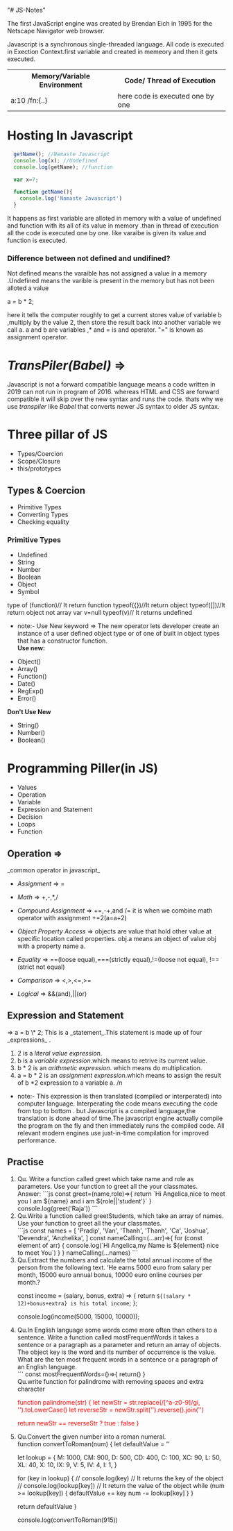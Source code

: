 "# JS-Notes"

The first JavaScript engine was created by Brendan Eich in 1995 for the Netscape Navigator web browser.

Javascript is a synchronous single-threaded language. All code is executed in Exection Context.first variable and created in memeory and then it gets executed.

<table>
  <tr>
    <th>Memory/Variable Environment</th>
    <th>Code/ Thread of Execution</th>
  </tr>
  <tr>
    <td>a:10 /fn:{..}</td>
    <td>here code is executed one by one</td>
  </tr>
</table>

<h1>Hosting In Javascript</h1>

```Javascript
  getName(); //Namaste Javascript
  console.log(x); //Undefined
  console.log(getName); //function

  var x=7;

  function getName(){
    console.log('Namaste Javascript')
  }
```

It happens as first variable are alloted in memory with a value of undefined and function with its all of its value in memory .than in thread of execution all the code is executed one by one. like varaibe is given its value and function is executed.

<h3>Difference between not defined and undifined?</h3>
<p> Not defined means the varaible has not assigned a value in a memory .Undefined means the varible is present in the memory but has not been alloted a value</p>

a = b \* 2;

here it tells the computer roughly to get a current stores value of variable b ,multiply by the value 2, then store the result back into another variable we call a. a and b are variables ,\* and = is and operator. "=" is known as assignment operator.

# _TransPiler(Babel)_ =>

Javascript is not a forward compatible language means a code written in 2019 can not run in program of 2016. whereas HTML and CSS are forward compatible it will skip over the new syntax and runs the code. thats why we use _*transpiler*_ like _Babel_ that converts newer JS syntax to older JS syntax.

<h1>Three pillar of JS</h1>

- Types/Coercion
- Scope/Closure
- this/prototypes

<h2>Types & Coercion</h2>

- Primitive Types
- Converting Types
- Checking equality

<h3>Primitive Types</h3>

- Undefined
- String
- Number
- Boolean
- Object
- Symbol

type of (function)// It return function
typeof({})//It return object
typeof([])//It return object not array
var v=null
typeof(v)// It returns undefined

- note:- Use New keyword => The new operator lets developer create an instance of a user defined object type or of one of built in object types that has a constructor function. <br/>
<strong>Use new:</strong>
<ul>
  <li>Object()</li>
  <li>Array()</li>
  <li>Function()</li>
  <li>Date()</li>
  <li>RegExp()</li>
  <li>Error()</li>
</ul>

<strong>Don't Use New</strong>

<ul>
  <li>String()</li> 
  <li>Number()</li> 
  <li>Boolean()</li> 
</ul>

<h1>Programming Piller(in JS)</h1>

- Values
- Operation
- Variable
- Expression and Statement
- Decision
- Loops
- Function

<h2>Operation =></h2>
_common operator in javascript_

- _Assignment_ => =

- _Math_ =>
  +,-,\*,/

- _Compound Assignment_ =>
  +=,-+,and /= it is when we combine math operator with assignment +=2(a=a+2)

- _Object Property Access_ =>
  objects are value that hold other value at specific location called properties. obj.a means an object of value obj with a property name a.

- _Equality_ =>
  ==(loose equal),===(strictly equal),!=(loose not equal), !==(strict not equal)

- _Comparison_ =>
  <,>,<=,>=

- _Logical_ =>
  &&(and),||(or)

<h2>Expression and Statement</h2> =>
a = b \* 2;
This is a _statement_.This statement is made up of four _expressions_ .

1. 2 is a _literal value expression_.
2. b is a _variable expression_.which means to retrive its current value.
3. b \* 2 is an _arithmetic expression_. which means do multiplication.
4. a = b \* 2 is an _assignment expression_.which means to assign the result of b \*2 expression to a variable a.
   /n

- note:- This expression is then translated (compiled or interperated) into computer language. Interperating the code means executing the code from top to bottom . but Javascript is a compiled language,the translation is done ahead of time.The javascript engine actually compile the program on the fly and then immediately runs the compiled code. All relevant modern engines use just-in-time compilation for improved performance.

<h2>Practise</h2>
<ol>

<li>
Qu. Write a function called greet which take name and role as parameters. Use your function to greet all the your classmates.
<div>Answer:
```js
const greet=(name,role)=>{
  return `Hi Angelica,nice to meet you I am ${name} and i am ${role||'student'}`
}
console.log(greet('Raja'))
```
</div>
</li>
<li>
Qu.Write a function called greetStudents, which take an array of names. Use your function to greet all the your classmates.
<div>
```js
const names = [
  'Pradip',
  'Van',
  'Thanh',
  'Thanh',
  'Ca',
  'Joshua',
  'Devendra',
  'Anzhelika',
  ]
const nameCalling=(...arr)=>{
  for (const element of arr) {
    console.log(`Hi Angelica,my Name is ${element} nice to meet You`)
  }
}
  nameCalling(...names)
```
</div>
</li>
<li>
Qu.Extract the numbers and calculate the total annual income of the person from the following text. ‘He earns 5000 euro from salary per month, 15000 euro annual bonus, 10000 euro online courses per month.?
<div>

const income = (salary, bonus, extra) => {
return `${(salary * 12)+bonus+extra} is his total income`;
};

console.log(income(5000, 15000, 10000));

</div>
</li>
<li>
Qu.In English language some words come more often than others to a sentence. Write a function called mostFrequentWords it takes a sentence or a paragraph as a parameter and return an array of objects. The object key is the word and its number of occurrence is the value. What are the ten most frequent words in a sentence or a paragraph of an English language.
<div>
```
 const mostFrequentWords=()=>{
   return()
 }
</div>
</li>
Qu.write function for palindrome with removing spaces and extra character
<div style='color:red'>

function palindrome(str) {
let newStr = str.replace(/[^a-z0-9]/gi, '').toLowerCase()
let reverseStr = newStr.split('').reverse().join('')

return newStr == reverseStr ? true : false
}

</div>
<li>
Qu.Convert the given number into a roman numeral.
<div>
function convertToRoman(num) {
  let defaultValue = ''

let lookup = {
M: 1000,
CM: 900,
D: 500,
CD: 400,
C: 100,
XC: 90,
L: 50,
XL: 40,
X: 10,
IX: 9,
V: 5,
IV: 4,
I: 1,
}

for (key in lookup) {
// console.log(key)
// It returns the key of the object
// console.log(lookup[key])
// It return the value of the object
while (num >= lookup[key]) {
defaultValue += key
num -= lookup[key]
}
}

return defaultValue
}

console.log(convertToRoman(915))

</div>
</li>
</ol>
